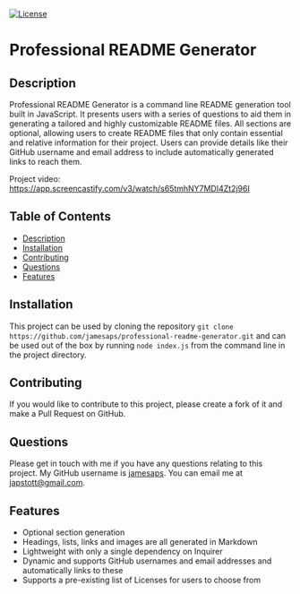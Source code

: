 [![License](https://img.shields.io/badge/License-MIT-yellow.svg)](https://opensource.org/licenses/MIT)

# Professional README Generator

## Description

Professional README Generator is a command line README generation tool built in JavaScript. It presents users with a series of questions to aid them in generating a tailored and highly customizable README files. All sections are optional, allowing users to create README files that only contain essential and relative information for their project. Users can provide details like their GitHub username and email address to include automatically generated links to reach them.

Project video:
https://app.screencastify.com/v3/watch/s65tmhNY7MDI4Zt2j96I

## Table of Contents

 * [Description](#description)
 * [Installation](#installation)
 * [Contributing](#contributing)
 * [Questions](#questions)
 * [Features](#features)

## Installation

This project can be used by cloning the repository `git clone https://github.com/jamesaps/professional-readme-generator.git` and can be used out of the box by running `node index.js` from the command line in the project directory.

## Contributing

If you would like to contribute to this project, please create a fork of it and make a Pull Request on GitHub.

## Questions

Please get in touch with me if you have any questions relating to this project. My GitHub username is [jamesaps](https://github.com/jamesaps). You can email me at [japstott@gmail.com](mailto:japstott@gmail.com).

## Features

 - Optional section generation
 - Headings, lists, links and images are all generated in Markdown
 - Lightweight with only a single dependency on Inquirer
 - Dynamic and supports GitHub usernames and email addresses and automatically links to these
 - Supports a pre-existing list of Licenses for users to choose from
